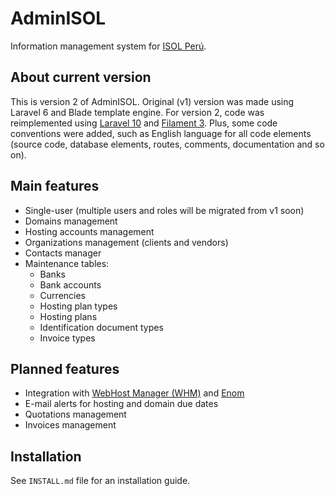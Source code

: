 # AdminISOL

Information management system for [ISOL Perú](https://www.isolperu.com/).

## About current version

This is version 2 of AdminISOL. Original (v1) version was made using Laravel 6 and Blade template engine. For version 2,
code was reimplemented using [Laravel 10](https://laravel.com/) and [Filament 3](https://filamentphp.com/). Plus, some code conventions were
added, such as English language for all code elements (source code, database elements, routes, comments, documentation
and so on).

## Main features

* Single-user (multiple users and roles will be migrated from v1 soon)
* Domains management
* Hosting accounts management
* Organizations management (clients and vendors)
* Contacts manager
* Maintenance tables:
  * Banks
  * Bank accounts
  * Currencies
  * Hosting plan types
  * Hosting plans
  * Identification document types
  * Invoice types

## Planned features

* Integration with [WebHost Manager (WHM)](https://www.cpanel.net/products/cpanel-whm-features/) and
  [Enom](https://www.enom.com/)
* E-mail alerts for hosting and domain due dates
* Quotations management
* Invoices management

## Installation

See `INSTALL.md` file for an installation guide.
